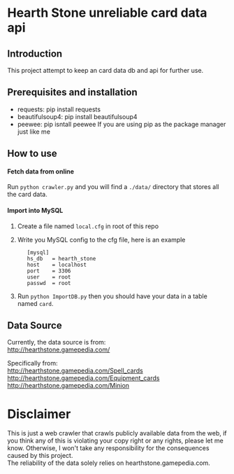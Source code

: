 # Hearth Stone unreliable card data api
## Introduction
This project attempt to keep an card data db and api for further use.

## Prerequisites and installation
* requests: pip install requests
* beautifulsoup4: pip install beautifulsoup4  
* peewee: pip isntall peewee
If you are using pip as the package manager just like me

## How to use
#### Fetch data from online
Run ``` python crawler.py ``` and you will find a ```./data/``` directory that stores all the card data. 

#### Import into MySQL

 1. Create a file named ```local.cfg``` in root of this repo
 2. Write you MySQL config to the cfg file, here is an example 

     ```
        [mysql]
        hs_db   = hearth_stone
        host    = localhost
        port    = 3306
        user    = root
        passwd  = root
    ```

 3. Run ```python ImportDB.py``` then you should have your data in a table named ```card```.

## Data Source
Currently, the data source is from:  
http://hearthstone.gamepedia.com/  

Specifically from:  
http://hearthstone.gamepedia.com/Spell_cards  
http://hearthstone.gamepedia.com/Equipment_cards  
http://hearthstone.gamepedia.com/Minion  

# Disclaimer
This is just a web crawler that crawls publicly available data from 
the web, if you think any of this is violating your copy right or any
rights, please let me know. Otherwise, I won't take any responsibility
for the consequences caused by this project.  
The reliability of the data solely relies on hearthstone.gamepedia.com.
